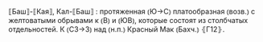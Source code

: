 ---
---

⟦Баш⟧-⟦Кая⟧, Кал-⟦Баш⟧
: протяженная ⦅Ю→С⦆ платообразная ⦅возв.⦆ с желтоватыми обрывами к ⦅В⦆ и ⦅ЮВ⦆, которые состоят из столбчатых отдельностей. К ⦅СЗ→З⦆ над ⦅н.п.⦆ Красный Мак ⦅Бахч.⦆ ⦃Г12⦄.
